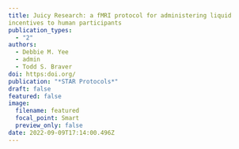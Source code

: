 ```yaml
---
title: Juicy Research: a fMRI protocol for administering liquid 
incentives to human participants
publication_types:
  - "2"
authors:
  - Debbie M. Yee
  - admin
  - Todd S. Braver
doi: https:doi.org/
publication: "*STAR Protocols*"
draft: false
featured: false
image:
  filename: featured
  focal_point: Smart
  preview_only: false
date: 2022-09-09T17:14:00.496Z
---
```

